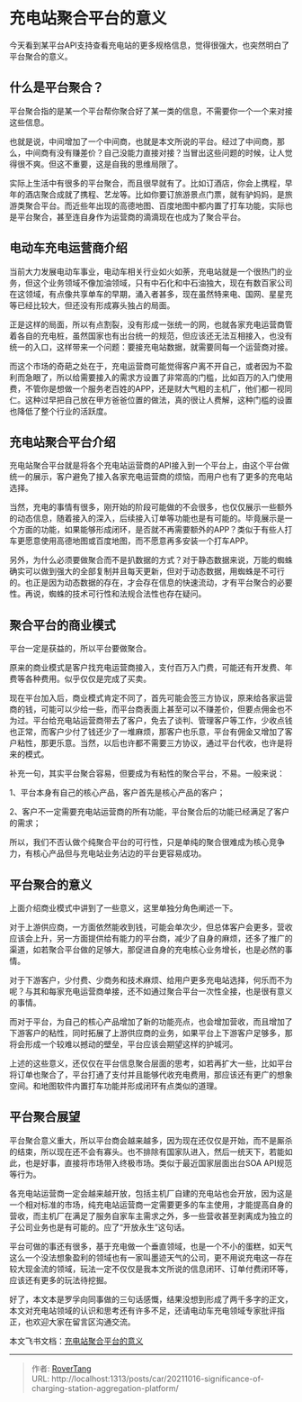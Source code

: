 # 充电站聚合平台的意义


今天看到某平台API支持查看充电站的更多规格信息，觉得很强大，也突然明白了平台聚合的意义。

## 什么是平台聚合？

平台聚合指的是某一个平台帮你聚合好了某一类的信息，不需要你一个一个来对接这些信息。

也就是说，中间增加了一个中间商，也就是本文所说的平台。经过了中间商，那么，中间商有没有赚差价？自己没能力直接对接？当冒出这些问题的时候，让人觉得很不爽。但这不重要，这是自我的思维局限了。

实际上生活中有很多的平台聚合，而且很早就有了。比如订酒店，你会上携程，早年的酒店聚合成就了携程、艺龙等。比如你要订旅游景点门票，就有驴妈妈，是旅游类聚合平台。而近些年出现的高德地图、百度地图中都内置了打车功能，实际也是平台聚合，甚至连自身作为运营商的滴滴现在也成为了聚合平台。

## 电动车充电运营商介绍

当前大力发展电动车事业，电动车相关行业如火如荼，充电站就是一个很热门的业务，但这个业务领域不像加油领域，只有中石化和中石油独大，现在有数百家公司在这领域，有点像共享单车的早期，涌入者甚多，现在虽然特来电、国网、星星充等已经比较大，但还没有形成寡头独占的局面。

正是这样的局面，所以有点割裂，没有形成一张统一的网，也就各家充电运营商管着各自的充电桩，虽然国家也有出台统一的规范，但应该还无法互相接入，也没有统一的入口，这样带来一个问题：要接充电站数据，就需要同每一个运营商对接。

而这个市场的奇葩之处在于，充电运营商可能觉得客户离不开自己，或者因为不盈利而急眼了，所以给需要接入的需求方设置了非常高的门槛，比如百万的入门使用费，不管你是想做一个服务老百姓的APP，还是财大气粗的主机厂，他们都一视同仁。这种过早把自己放在甲方爸爸位置的做法，真的很让人费解，这种门槛的设置也降低了整个行业的活跃度。

## 充电站聚合平台介绍

充电站聚合平台就是将各个充电站运营商的API接入到一个平台上，由这个平台做统一的展示，客户避免了接入各家充电运营商的烦恼，而用户也有了更多的充电站选择。

当然，充电的事情有很多，刚开始的阶段可能做的不会很多，也仅仅展示一些额外的动态信息，随着接入的深入，后续接入订单等功能也是有可能的。毕竟展示是一个方面的功能，如果能够形成闭环，是否就不再需要额外的APP？类似于有些人打车更愿意使用高德地图或百度地图，而不愿意再多安装一个打车APP。

另外，为什么必须要做聚合而不是扒数据的方式？对于静态数据来说，万能的蜘蛛确实可以做到强大的全部复制并且每天更新，但对于动态数据，用蜘蛛是不可行的。也正是因为动态数据的存在，才会存在信息的快速流动，才有平台聚合的必要性。再说，蜘蛛的技术可行性和法规合法性也存在疑问。

## 聚合平台的商业模式

平台一定是获益的，所以平台要做聚合。

原来的商业模式是客户找充电运营商接入，支付百万入门费，可能还有开发费、年费等各种费用。似乎仅仅是完成了买卖。

现在平台加入后，商业模式肯定不同了，首先可能会签三方协议，原来给各家运营商的钱，可能可以少给一些，而平台商表面上甚至可以不赚差价，但要点佣金也不为过。平台给充电站运营商带去了客户，免去了谈判、管理客户等工作，少收点钱也正常，而客户少付了钱还少了一堆麻烦，那客户也乐意，平台有佣金又增加了客户粘性，那更乐意。当然，以后也许都不需要三方协议，通过平台代收，也许是将来的模式。

补充一句，其实平台聚合容易，但要成为有粘性的聚合平台，不易。一般来说：

1、平台本身有自己的核心产品，客户首先是核心产品的客户；

2、客户不一定需要充电站运营商的所有功能，平台聚合后的功能已经满足了客户的需求；

所以，我们不否认做个纯聚合平台的可行性，只是单纯的聚合很难成为核心竞争力，有核心产品但与充电站业务沾边的平台更容易成功。

## 平台聚合的意义

上面介绍商业模式中讲到了一些意义，这里单独分角色阐述一下。

对于上游供应商，一方面依然能收到钱，可能会单次少，但总体客户会更多，营收应该会上升，另一方面提供给有能力的平台商，减少了自身的麻烦，还多了推广的渠道，如若聚合平台做的足够大，那促进自身的充电核心业务增长，也是必然的事情。

对于下游客户，少付费、少商务和技术麻烦、给用户更多充电站选择，何乐而不为呢？与其和每家充电运营商单接，还不如通过聚合平台一次性全接，也是很有意义的事情。

而对于平台，为自己的核心产品增加了新的功能亮点，也会增加营收，而且增加了下游客户的粘性，同时拓展了上游供应商的业务，如果平台上下游客户足够多，那将会形成一个较难以撼动的壁垒，平台应该会期望这样的护城河。

上述的这些意义，还仅仅在平台信息聚合层面的思考，如若再扩大一些，比如平台将订单也聚合了，平台打通了支付并且能够代收充电费用，那应该还有更广的想象空间。和地图软件内置打车功能并形成闭环有点类似的道理。

## 平台聚合展望

平台聚合意义重大，所以平台商会越来越多，因为现在还仅仅是开始，而不是厮杀的结束，所以现在还不会有寡头。也不排除有国家队进入，然后一统天下，若能如此，也是好事，直接将市场带入终极市场。类似于最近国家层面出台SOA API规范等行为。

各充电站运营商一定会越来越开放，包括主机厂自建的充电站也会开放，因为这是一个相对标准的市场，纯充电站运营商一定需要更多的车主使用，才能提高自身的营收，而主机厂在满足了服务自家车主需求之外，多一些营收甚至剥离成为独立的子公司业务也是有可能的。应了“开放永生”这句话。

平台可做的事还有很多，基于充电做一个垂直领域，也是一个不小的蛋糕，如天气这么一个没法想象盈利的领域也有一家叫墨迹天气的公司，更不用说充电这一存在较大现金流的领域，玩法一定不仅仅是我本文所说的信息闭环、订单付费闭环等，应该还有更多的玩法待挖掘。

好了，本文本是罗孚向同事做的三句话感慨，结果没想到形成了两千多字的正文，本文对充电站领域的认识和思考还有许多不足，还请电动车充电领域专家批评指正，也欢迎大家在留言区沟通交流。

本文飞书文档：[充电站聚合平台的意义](https://rovertang.feishu.cn/docx/doxcniXcye3jy7Cdqm3817tM2Yb)


---

> 作者: [RoverTang](https://rovertang.com)  
> URL: http://localhost:1313/posts/car/20211016-significance-of-charging-station-aggregation-platform/  

